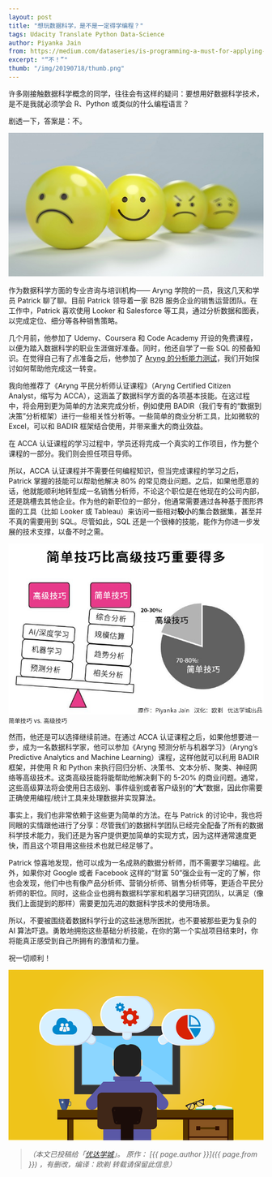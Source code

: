 ```yaml
---
layout: post
title: "想玩数据科学，是不是一定得学编程？"
tags: Udacity Translate Python Data-Science 
author: Piyanka Jain
from: https://medium.com/dataseries/is-programming-a-must-for-applying-data-science-87f4ea0dfc44
excerpt: "“不！”"
thumb: "/img/20190718/thumb.png"
---
```

许多刚接触数据科学概念的同学，往往会有这样的疑问：要想用好数据科学技术，是不是我就必须学会 R、Python 或类似的什么编程语言？

剧透一下，答案是：不。

<img src="/img/20190718/001.jpg">

作为数据科学方面的专业咨询与培训机构—— Aryng 学院的一员，我这几天和学员 Patrick 聊了聊。目前 Patrick 领导着一家 B2B 服务企业的销售运营团队。在工作中，Patrick 喜欢使用 Looker 和 Salesforce 等工具，通过分析数据和图表，以完成定位、细分等各种销售策略。

几个月前，他参加了 Udemy、Coursera 和 Code Academy 开设的免费课程，以便为踏入数据科学的职业生涯做好准备。同时，他还自学了一些 SQL 的预备知识。在觉得自己有了点准备之后，他参加了 [Aryng 的分析能力测试](https://aryng.com/aryngs-analytical-aptitude-assessment/)，我们开始探讨如何帮助他完成这一转变。

我向他推荐了《Aryng 平民分析师认证课程》（Aryng Certified Citizen Analyst，缩写为 ACCA），这涵盖了数据科学方面的各项基本技能。在这过程中，将会用到更为简单的方法来完成分析，例如使用 BADIR（我们专有的“数据到决策”分析框架）进行一些相关性分析等。一些简单的商业分析工具，比如微软的 Excel，可以和 BADIR 框架结合使用，并带来重大的商业效益。

在 ACCA 认证课程的学习过程中，学员还将完成一个真实的工作项目，作为整个课程的一部分。我们则会担任项目导师。

所以，ACCA 认证课程并不需要任何编程知识，但当完成课程的学习之后，Patrick 掌握的技能可以帮助他解决 80% 的常见商业问题。之后，如果他愿意的话，他就能顺利地转型成一名销售分析师，不论这个职位是在他现在的公司内部，还是跳槽去其他企业。作为他的新职位的一部分，他通常需要通过各种基于图形界面的工具（比如 Looker 或 Tableau）来访问一些相对**较小**的集合数据集，甚至并不真的需要用到 SQL。尽管如此，SQL 还是一个很棒的技能，能作为你进一步发展的技术支撑，以备不时之需。

<img src="/img/20190718/002.jpg"><br><small>
简单技巧 vs. 高级技巧</small>

然而，他还是可以选择继续前进。在通过 ACCA 认证课程之后，如果他想要进一步，成为一名数据科学家，他可以参加《Aryng 预测分析与机器学习》（Aryng’s Predictive Analytics and Machine Learning）课程，这样他就可以利用 BADIR 框架，并使用 R 和 Python 来执行回归分析、决策书、文本分析、聚类、神经网络等高级技术。这类高级技能将能帮助他解决剩下的 5-20% 的商业问题。通常，这些高级算法将会使用日志级别、事件级别或者客户级别的“**大**”数据，因此你需要正确使用编程/统计工具来处理数据并实现算法。

事实上，我们也非常依赖于这些更为简单的方法。在与 Patrick 的讨论中，我也将同眼的实情跟他进行了分享：尽管我们的数据科学团队已经完全配备了所有的数据科学技术能力，我们还是为客户提供更加简单的实现方式，因为这样通常速度更快，而且这个项目用这些技术也就已经足够了。

Patrick 惊喜地发现，他可以成为一名成熟的数据分析师，而不需要学习编程。此外，如果你对 Google 或者 Facebook 这样的“财富 50”强企业有一定的了解，你也会发现，他们中也有像产品分析师、营销分析师、销售分析师等，更适合平民分析师的职位。同时，这些企业也拥有数据科学家和机器学习研究团队，以满足（像我们上面提到的那样）需要更加先进的数据科学技术的使用场景。

所以，不要被围绕着数据科学行业的这些迷思所困扰，也不要被那些更为复杂的 AI 算法吓退。勇敢地拥抱这些基础分析技能，在你的第一个实战项目结束时，你将能真正感受到自己所拥有的激情和力量。

祝一切顺利！

<img src="/img/20190718/003.png">

> _（本文已投稿给「[优达学城](https://cn.udacity.com)」。 原作： [{{ page.author }}]({{ page.from }}) ，有删改，编译：欧剃 转载请保留此信息）_